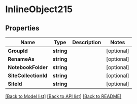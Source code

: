 # InlineObject215

## Properties

Name | Type | Description | Notes
------------ | ------------- | ------------- | -------------
**GroupId** | **string** |  | [optional] 
**RenameAs** | **string** |  | [optional] 
**NotebookFolder** | **string** |  | [optional] 
**SiteCollectionId** | **string** |  | [optional] 
**SiteId** | **string** |  | [optional] 

[[Back to Model list]](../README.md#documentation-for-models) [[Back to API list]](../README.md#documentation-for-api-endpoints) [[Back to README]](../README.md)


